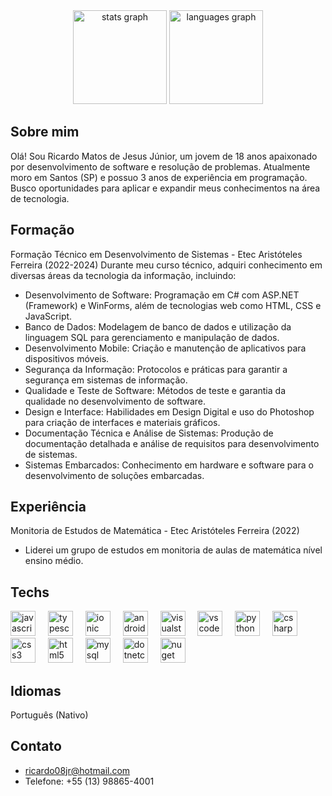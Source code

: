 <div align="center">
  <img src="https://github-readme-stats.vercel.app/api?username=RCJGoodDoctor&hide_title=false&hide_rank=true&show_icons=true&include_all_commits=true&count_private=true&disable_animations=false&theme=dracula&locale=en&hide_border=false" height="150" alt="stats graph"  />
  <img src="https://github-readme-stats.vercel.app/api/top-langs?username=RCJGoodDoctor&locale=en&hide_title=false&layout=compact&card_width=320&langs_count=5&theme=dracula&hide_border=false" height="150" alt="languages graph"  />
</div>

## Sobre mim
Olá! Sou Ricardo Matos de Jesus Júnior, um jovem de 18 anos apaixonado por desenvolvimento de software e resolução de problemas. Atualmente moro em Santos (SP) e possuo 3 anos de experiência em programação.
Busco oportunidades para aplicar e expandir meus conhecimentos na área de tecnologia.

## Formação
Formação
Técnico em Desenvolvimento de Sistemas - Etec Aristóteles Ferreira (2022-2024)
Durante meu curso técnico, adquiri conhecimento em diversas áreas da tecnologia da informação, incluindo:
- Desenvolvimento de Software: Programação em C# com ASP.NET (Framework) e WinForms, além de tecnologias web como HTML, CSS e JavaScript.
- Banco de Dados: Modelagem de banco de dados e utilização da linguagem SQL para gerenciamento e manipulação de dados.
- Desenvolvimento Mobile: Criação e manutenção de aplicativos para dispositivos móveis.
- Segurança da Informação: Protocolos e práticas para garantir a segurança em sistemas de informação.
- Qualidade e Teste de Software: Métodos de teste e garantia da qualidade no desenvolvimento de software.
- Design e Interface: Habilidades em Design Digital e uso do Photoshop para criação de interfaces e materiais gráficos.
- Documentação Técnica e Análise de Sistemas: Produção de documentação detalhada e análise de requisitos para desenvolvimento de sistemas.
- Sistemas Embarcados: Conhecimento em hardware e software para o desenvolvimento de soluções embarcadas.

## Experiência
Monitoria de Estudos de Matemática - Etec Aristóteles Ferreira (2022)
- Liderei um grupo de estudos em monitoria de aulas de matemática nível ensino médio.

## Techs
<div align="left">
  <img src="https://cdn.jsdelivr.net/gh/devicons/devicon/icons/javascript/javascript-original.svg" height="40" alt="javascript logo"  />
  <img width="12" />
  <img src="https://cdn.jsdelivr.net/gh/devicons/devicon/icons/typescript/typescript-original.svg" height="40" alt="typescript logo"  />
  <img width="12" />
  <img src="https://cdn.jsdelivr.net/gh/devicons/devicon/icons/ionic/ionic-original.svg" height="40" alt="ionic logo"  />
  <img width="12" />
  <img src="https://cdn.jsdelivr.net/gh/devicons/devicon/icons/androidstudio/androidstudio-original.svg" height="40" alt="androidstudio logo"  />
  <img width="12" />
  <img src="https://cdn.jsdelivr.net/gh/devicons/devicon/icons/visualstudio/visualstudio-plain.svg" height="40" alt="visualstudio logo"  />
  <img width="12" />
  <img src="https://cdn.jsdelivr.net/gh/devicons/devicon/icons/vscode/vscode-original.svg" height="40" alt="vscode logo"  />
  <img width="12" />
  <img src="https://cdn.jsdelivr.net/gh/devicons/devicon/icons/python/python-original.svg" height="40" alt="python logo"  />
  <img width="12" />
  <img src="https://cdn.jsdelivr.net/gh/devicons/devicon/icons/csharp/csharp-original.svg" height="40" alt="csharp logo"  />
  <img width="12" />
  <img src="https://cdn.jsdelivr.net/gh/devicons/devicon/icons/css3/css3-original.svg" height="40" alt="css3 logo"  />
  <img width="12" />
  <img src="https://cdn.jsdelivr.net/gh/devicons/devicon/icons/html5/html5-original.svg" height="40" alt="html5 logo"  />
  <img width="12" />
  <img src="https://cdn.jsdelivr.net/gh/devicons/devicon/icons/mysql/mysql-original.svg" height="40" alt="mysql logo"  />
  <img width="12" />
  <img src="https://cdn.jsdelivr.net/gh/devicons/devicon/icons/dotnetcore/dotnetcore-original.svg" height="40" alt="dotnetcore logo"  />
  <img width="12" />
  <img src="https://cdn.jsdelivr.net/gh/devicons/devicon/icons/nuget/nuget-original.svg" height="40" alt="nuget logo"  />
</div>

## Idiomas
Português (Nativo)

## Contato
- ricardo08jr@hotmail.com
- Telefone: +55 (13) 98865-4001





